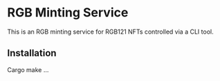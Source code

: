 # RGB Minting Service
This is an RGB minting service for RGB121 NFTs controlled via a CLI tool.

## Installation
Cargo make ...